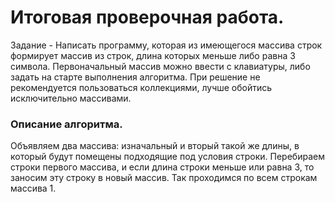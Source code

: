 # **Итоговая проверочная работа.**
Задание - Написать программу, которая из имеющегося массива строк формирует массив из строк, длина которых меньше либо равна 3 символа. Первоначальный массив можно ввести с клавиатуры, либо задать на старте выполнения алгоритма. При решение не рекомендуется пользоваться коллекциями, лучше обойтись исключительно массивами.
### Описание алгоритма. 
Объявляем два массива: изначальный и вторый такой же длины, в который будут помещены подходящие под условия строки. Перебираем строки первого массива, и если длина строки меньше или равна 3, то заносим эту строку в новый массив. Так проходимся по всем строкам массива 1.